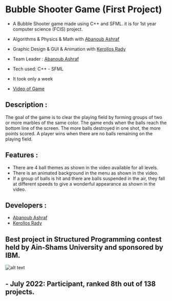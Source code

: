 # Bubble Shooter Game (First Project)

- A Bubble Shooter game made using C++ and SFML. it is for 1st year computer science (FCIS) project.

- Algorithms & Physics & Math with  [Abanoub Ashraf](https://github.com/abanoubashraf686) 

- Graphic Design & GUI & Animation with [Kerollos Rady](https://github.com/KerollosRady)

- Team Leader : [Abanoub Ashraf](https://github.com/abanoubashraf686) 
 
- Tech used: C++ - SFML

- It took only a week
 
- [Video of Game](https://drive.google.com/file/d/1WFIC6EvD5XFfqlYgQ_caZBJeb_KcXDhB/view?usp=sharing) 

## Description :

The goal of the game is to clear the playing field by forming groups of two or more marbles of the same color. The game ends when the balls reach the bottom line of the screen. The more balls destroyed in one shot, the more points scored. A player wins when there are no balls remaining on the playing field.

## Features :

- There are 4 ball themes as shown in the video available for all levels.
- There is an animated background in the menu as shown in the video.
- If a group of balls is hit and there are balls suspended in the air, they fall at different speeds to give a wonderful appearance as shown in the video.

## Developers : 

- [Abanoub Ashraf](https://github.com/abanoubashraf686)
- [Kerollos Rady](https://github.com/KerollosRady)

## Best project in Structured Programming contest held by Ain-Shams University and sponsored by IBM.

![alt text](https://github.com/abanoubashraf686/Bubble-Shooter-game/blob/main/Awards.jpg)

## - July 2022: Participant, ranked 8th out of 138 projects.

